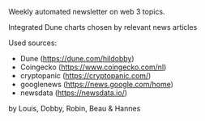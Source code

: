 Weekly automated newsletter on web 3 topics.

Integrated Dune charts chosen by relevant news articles

Used sources:
- Dune (https://dune.com/hildobby)
- Coingecko (https://www.coingecko.com/nl)
- cryptopanic (https://cryptopanic.com/)
- googlenews (https://news.google.com/home)
- newsdata (https://newsdata.io/)

by Louis, Dobby, Robin, Beau & Hannes
